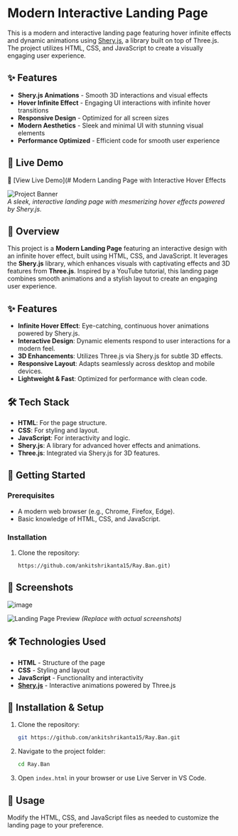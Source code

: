# Modern Interactive Landing Page

This is a modern and interactive landing page featuring hover infinite effects and dynamic animations using [Shery.js](https://www.npmjs.com/package/sheryjs), a library built on top of Three.js. The project utilizes HTML, CSS, and JavaScript to create a visually engaging user experience.

## ✨ Features

- **Shery.js Animations** - Smooth 3D interactions and visual effects
- **Hover Infinite Effect** - Engaging UI interactions with infinite hover transitions
- **Responsive Design** - Optimized for all screen sizes
- **Modern Aesthetics** - Sleek and minimal UI with stunning visual elements
- **Performance Optimized** - Efficient code for smooth user experience

## 🚀 Live Demo

🔗 [View Live Demo](# Modern Landing Page with Interactive Hover Effects

![Project Banner](https://via.placeholder.com/1200x300.png?text=Modern+Landing+Page)  
*A sleek, interactive landing page with mesmerizing hover effects powered by Shery.js.*

## 📖 Overview

This project is a **Modern Landing Page** featuring an interactive design with an infinite hover effect, built using HTML, CSS, and JavaScript. It leverages the **Shery.js** library, which enhances visuals with captivating effects and 3D features from **Three.js**. Inspired by a YouTube tutorial, this landing page combines smooth animations and a stylish layout to create an engaging user experience.

## ✨ Features

- **Infinite Hover Effect**: Eye-catching, continuous hover animations powered by Shery.js.
- **Interactive Design**: Dynamic elements respond to user interactions for a modern feel.
- **3D Enhancements**: Utilizes Three.js via Shery.js for subtle 3D effects.
- **Responsive Layout**: Adapts seamlessly across desktop and mobile devices.
- **Lightweight & Fast**: Optimized for performance with clean code.

## 🛠️ Tech Stack

- **HTML**: For the page structure.
- **CSS**: For styling and layout.
- **JavaScript**: For interactivity and logic.
- **Shery.js**: A library for advanced hover effects and animations.
- **Three.js**: Integrated via Shery.js for 3D features.

## 🚀 Getting Started

### Prerequisites
- A modern web browser (e.g., Chrome, Firefox, Edge).
- Basic knowledge of HTML, CSS, and JavaScript.

### Installation
1. Clone the repository:
   ```npm
   https://github.com/ankitshrikanta15/Ray.Ban.git)

## 📸 Screenshots
![image](https://github.com/user-attachments/assets/d2f8b69f-4eab-454a-8b24-44ab678d4019)


![Landing Page Preview](#) *(Replace with actual screenshots)*

## 🛠️ Technologies Used

- **HTML** - Structure of the page
- **CSS** - Styling and layout
- **JavaScript** - Functionality and interactivity
- **[Shery.js](https://www.npmjs.com/package/sheryjs)** - Interactive animations powered by Three.js

## 📂 Installation & Setup

1. Clone the repository:
   ```sh
   git https://github.com/ankitshrikanta15/Ray.Ban.git
   ```
2. Navigate to the project folder:
   ```sh
   cd Ray.Ban
   ```
3. Open `index.html` in your browser or use Live Server in VS Code.

## 📝 Usage

Modify the HTML, CSS, and JavaScript files as needed to customize the landing page to your preference.


